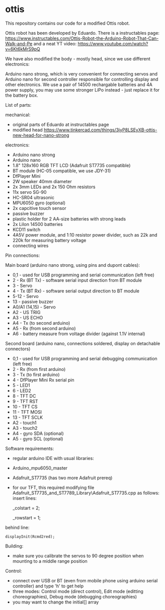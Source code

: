 # ottis
This repository contains our code for a modified Ottis robot.

Ottis robot has been developed by Eduardo. There is a instructables page:
https://www.instructables.com/Ottis-Robot-the-Arduino-Robot-That-Can-Walk-and-Pe
and a neat YT video: https://www.youtube.com/watch?v=6Kt6kMrS9pQ

We have also modified the body - mostly head, since we use different electronics:

Arduino nano strong, which is very convenient for connecting servos
and Arduino nano for second controller responsible for controlling display and
other electronics. We use a pair of 14500 rechargable batteries and 4A power supply,
you may use some stronger LiPo instead - just replace it for the battery box.


List of parts:

mechanical:

* original parts of Eduardo at instructables page
* modified head https://www.tinkercad.com/things/3jyP8LSEyXB-ottis-new-head-for-nano-strong

electronics:

* Arduino nano strong
* Arduino nano
* 1.8" 128x160 RGB TFT LCD (Adafruit ST7735 compatible)
* BT module (HC-05 compatible, we use JDY-31)
* DfPlayer Mini
* 2W speaker 40mm diameter
* 2x 3mm LEDs and 2x 150 Ohm resistors
* 11x servo SG-90
* HC-SR04 ultrasonic
* MPU6050 gyro (optional)
* 2x capcitive touch sensor
* passive buzzer
* plastic holder for 2 AA-size batteries with strong leads
* 2x LiIon 14500 batteries
* KCD11 switch
* 4A5V power module, and 1:10 resistor power divider, such as 22k and 220k for measuring battery voltage
* connecting wires


Pin connections:

Main board (arduino nano strong, using pins and dupont cables):

*  0,1 - used for USB programming and serial communication (left free)
*    2 - Rx (BT Tx) - software serial input direction from BT module
*    3 - Servo
*    4 - Tx (BT Rx) - software serial output direction to BT module
* 5-12 - Servo
*   13 - passive buzzer
* A0/A1 (14,15)  - Servo
* A2   - US TRIG
* A3   - US ECHO
* A4   - Tx (to second arduino)
* A5   - Rx (from second arduino)
* A6   - battery measure from voltage divider (against 1.1V internal)


Second board (arduino nano, connections soldered, display on detachable connectors)

*  0,1 - used for USB programming and serial debugging communication (left free)
*    2 - Rx (from first arduino)
*    3 - Tx (to first arduino)
*    4 - DfPlayer Mini Rx serial pin
*    5 - LED1
*    6 - LED2
*    8 - TFT DC
*    9 - TFT RST
*   10 - TFT CS
*   11 - TFT MOSI
*   13 - TFT SCLK
*   A2 - touch1
*   A3 - touch2
*   A4 - gyro SDA (optional)
*   A5 - gyro SCL (optional)


Software requirements:

* regular arduino IDE with usual libraries:
* Arduino_mpu6050_master
* Adafruit_ST7735 (has two more Adafruit prereq) 
* for our TFT, this required modifying file   Adafruit_ST7735_and_ST7789_Library\Adafruit_ST7735.cpp as follows:
 insert lines:

    _colstart = 2;

    _rowstart = 1;

 behind line:

    displayInit(Rcmd2red);



Building:

* make sure you calibrate the servos to 90 degree position when mounting to a middle range position


Control:

* connect over USB or BT (even from mobile phone using arduino serial controller) and type 'h' to get help
* three modes: Control mode (direct control), Edit mode (editting choreographies), Debug mode (debugging choreographies)
* you may want to change the initial[] array 
